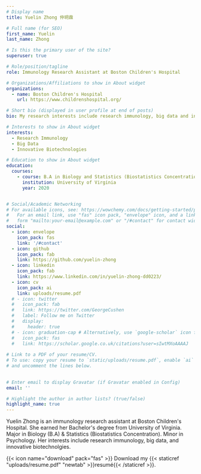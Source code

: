 ```yaml
---
# Display name
title: Yuelin Zhong 仲玥霖

# Full name (for SEO)
first_name: Yuelin
last_name: Zhong

# Is this the primary user of the site?
superuser: true

# Role/position/tagline
role: Immunology Research Assistant at Boston Children's Hospital

# Organizations/Affiliations to show in About widget
organizations:
  - name: Boston Children's Hospital
    url: https://www.childrenshospital.org/

# Short bio (displayed in user profile at end of posts)
bio: My research interests include research immunology, big data and innovative biotechnologies.

# Interests to show in About widget
interests:
  - Research Immunology
  - Big Data
  - Innovative Biotechnologies

# Education to show in About widget
education:
  courses:
    - course: B.A in Biology and Statistics (Biostatistics Concentration). Minor in Psychology
      institution: University of Virginia
      year: 2020


# Social/Academic Networking
# For available icons, see: https://wowchemy.com/docs/getting-started/page-builder/#icons
#   For an email link, use "fas" icon pack, "envelope" icon, and a link in the
#   form "mailto:your-email@example.com" or "/#contact" for contact widget.
social:
  - icon: envelope
    icon_pack: fas
    link: '/#contact'
  - icon: github
    icon_pack: fab
    link: https://github.com/yuelin-zhong
  - icon: linkedin
    icon_pack: fab
    link: https://www.linkedin.com/in/yuelin-zhong-dd0223/
  - icon: cv
    icon_pack: ai
    link: uploads/resume.pdf
  # - icon: twitter
  #   icon_pack: fab
  #   link: https://twitter.com/GeorgeCushen
  #   label: Follow me on Twitter
  #   display:
  #     header: true
  # - icon: graduation-cap # Alternatively, use `google-scholar` icon from `ai` icon pack
  #   icon_pack: fas
  #   link: https://scholar.google.co.uk/citations?user=sIwtMXoAAAAJ
  
# Link to a PDF of your resume/CV.
# To use: copy your resume to `static/uploads/resume.pdf`, enable `ai` icons in `params.yaml`,
# and uncomment the lines below.
  

# Enter email to display Gravatar (if Gravatar enabled in Config)
email: ''

# Highlight the author in author lists? (true/false)
highlight_name: true
---
```


Yuelin Zhong is an immunology research assistant at Boston Children's Hospital. She earned her Bachelor's degree from University of Virginia. Major in Biology (B.A) & Statistics (Biostatistics Concentration). Minor in Psychology. Her interests include research immunology, big data, and innovative biotechnolgies.

{{< icon name="download" pack="fas" >}} Download my {{< staticref "uploads/resume.pdf" "newtab" >}}resumé{{< /staticref >}}.
